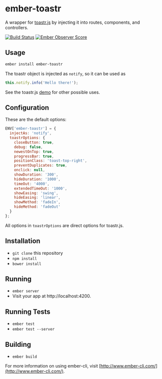 # ember-toastr

A wrapper for [toastr.js] by injecting it into routes, components, and controllers.

[![Build Status](https://travis-ci.org/knownasilya/ember-toastr.svg)](https://travis-ci.org/knownasilya/ember-toastr)
[![Ember Observer Score](http://emberobserver.com/badges/ember-toastr.svg)](http://emberobserver.com/addons/ember-toastr)

## Usage

```sh
ember install ember-toastr
```

The toastr object is injected as `notify`, so it can be used as

```js
this.notify.info('Hello there!');
```

See the toastr.js [demo] for other possible uses.

## Configuration

These are the default options:

```js
ENV['ember-toastr'] = {
  injectAs: 'notify',
  toastrOptions: {
    closeButton: true,
    debug: false,
    newestOnTop: true,
    progressBar: true,
    positionClass: 'toast-top-right',
    preventDuplicates: true,
    onclick: null,
    showDuration: '300',
    hideDuration: '1000',
    timeOut: '4000',
    extendedTimeOut: '1000',
    showEasing: 'swing',
    hideEasing: 'linear',
    showMethod: 'fadeIn',
    hideMethod: 'fadeOut'
  }
};
```

All options in `toastrOptions` are direct options for toastr.js.

## Installation

* `git clone` this repository
* `npm install`
* `bower install`

## Running

* `ember server`
* Visit your app at http://localhost:4200.

## Running Tests

* `ember test`
* `ember test --server`

## Building

* `ember build`

For more information on using ember-cli, visit [http://www.ember-cli.com/](http://www.ember-cli.com/).

[toastr.js]: https://github.com/CodeSeven/toastr
[demo]: http://codeseven.github.io/toastr/demo.html
